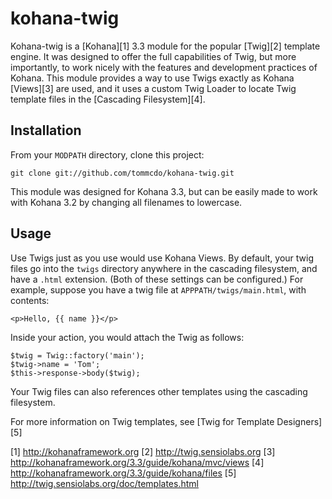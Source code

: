 kohana-twig
===========

Kohana-twig is a [Kohana][1] 3.3 module for the popular [Twig][2] template
engine.  It was designed to offer the full capabilities of Twig, but more
importantly, to work nicely with the features and development practices of
Kohana. This module provides a way to use Twigs exactly as Kohana [Views][3]
are used, and it uses a custom Twig Loader to locate Twig template files in the
[Cascading Filesystem][4].

Installation
------------

From your `MODPATH` directory, clone this project:

	git clone git://github.com/tommcdo/kohana-twig.git

This module was designed for Kohana 3.3, but can be easily made to work with
Kohana 3.2 by changing all filenames to lowercase.

Usage
-----

Use Twigs just as you use would use Kohana Views. By default, your twig files
go into the `twigs` directory anywhere in the cascading filesystem, and have
a `.html` extension. (Both of these settings can be configured.) For example,
suppose you have a twig file at `APPPATH/twigs/main.html`, with contents:

	<p>Hello, {{ name }}</p>

Inside your action, you would attach the Twig as follows:

	$twig = Twig::factory('main');
	$twig->name = 'Tom';
	$this->response->body($twig);

Your Twig files can also references other templates using the cascading
filesystem.

For more information on Twig templates, see [Twig for Template Designers][5]

[1] http://kohanaframework.org
[2] http://twig.sensiolabs.org
[3] http://kohanaframework.org/3.3/guide/kohana/mvc/views
[4] http://kohanaframework.org/3.3/guide/kohana/files
[5] http://twig.sensiolabs.org/doc/templates.html
